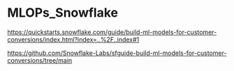 # MLOPs_Snowflake

https://quickstarts.snowflake.com/guide/build-ml-models-for-customer-conversions/index.html?index=..%2F..index#1 


https://github.com/Snowflake-Labs/sfguide-build-ml-models-for-customer-conversions/tree/main
